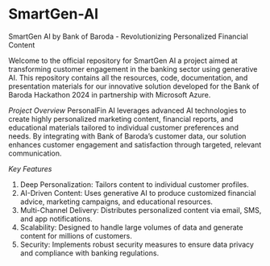 # SmartGen-AI
SmartGen AI by Bank of Baroda - Revolutionizing Personalized Financial Content

Welcome to the official repository for SmartGen AI a project aimed at transforming customer engagement in the banking sector using generative AI. This repository contains all the resources, code, documentation, and presentation materials for our innovative solution developed for the Bank of Baroda Hackathon 2024 in partnership with Microsoft Azure.

*Project Overview*
PersonalFin AI leverages advanced AI technologies to create highly personalized marketing content, financial reports, and educational materials tailored to individual customer preferences and needs. By integrating with Bank of Baroda’s customer data, our solution enhances customer engagement and satisfaction through targeted, relevant communication.

*Key Features*
1. Deep Personalization: Tailors content to individual customer profiles.
2. AI-Driven Content: Uses generative AI to produce customized financial advice, marketing campaigns, and educational resources.
3. Multi-Channel Delivery: Distributes personalized content via email, SMS, and app notifications.
4. Scalability: Designed to handle large volumes of data and generate content for millions of customers.
5. Security: Implements robust security measures to ensure data privacy and compliance with banking regulations.
